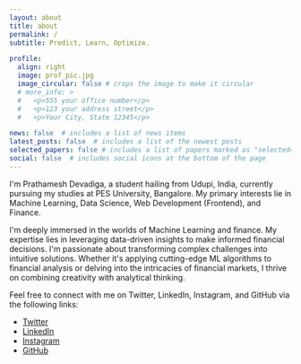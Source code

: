 ```yaml
---
layout: about
title: about
permalink: /
subtitle: Predict, Learn, Optimize. 

profile:
  align: right
  image: prof_pic.jpg
  image_circular: false # crops the image to make it circular
  # more_info: >
  #   <p>555 your office number</p>
  #   <p>123 your address street</p>
  #   <p>Your City, State 12345</p>

news: false  # includes a list of news items
latest_posts: false  # includes a list of the newest posts
selected_papers: false # includes a list of papers marked as "selected={true}"
social: false  # includes social icons at the bottom of the page
---
```

I'm Prathamesh Devadiga, a student hailing from Udupi, India, currently pursuing my studies at PES University, Bangalore. My primary interests lie in Machine Learning, Data Science, Web Development (Frontend), and Finance.

I'm deeply immersed in the worlds of Machine Learning and finance. My expertise lies in leveraging data-driven insights to make informed financial decisions. I'm passionate about transforming complex challenges into intuitive solutions. Whether it's applying cutting-edge ML algorithms to financial analysis or delving into the intricacies of financial markets, I thrive on combining creativity with analytical thinking.

Feel free to connect with me on Twitter, LinkedIn, Instagram, and GitHub via the following links:

- [Twitter](https://twitter.com/PrathameshD_8)
- [LinkedIn](https://www.linkedin.com/in/prathamesh-devadiga/)
- [Instagram](https://www.instagram.com/prathamesh._d/)
- [GitHub](https://github.com/devadigapratham)